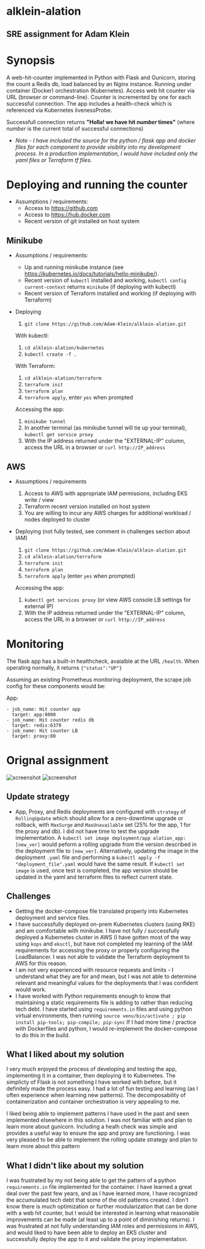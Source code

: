 # alklein-alation

## SRE assignment for Adam Klein

# Synopsis

A web-hit-counter implemented in Python with Flask and Gunicorn, storing the count a Redis db, load balanced by an Nginx instance. Running under container (Docker) orchestration (Kubernetes).  Access web hit counter via URL (browser or command-line).  Counter is incremented by one for each successful connection. The app includes a health-check which is referenced via Kubernetes livenessProbe. 

Successfull connection returns **"Holla! we have hit *number* times"** (where *number* is the current total of successful connections)

* _Note - I have included the source for the python / flask app and docker files for each component to provide visiblity into my development process.  In a production implementation, I would have included only the yaml files or Terraform tf files._
# Deploying and running the counter

* Assumptions / requirements:
  * Access to https://github.com
  * Access to https://hub.docker.com
  * Recent version of git installed on host system
## Minikube 

* Assumptions / requirements: 
  * Up and running minikube instance (see https://kubernetes.io/docs/tutorials/hello-minikube/).
  * Recent version of `kubectl` installed and working, `kubectl config current-context` returns `minikube` (if deploying with kubectl)
  * Recent version of Terraform installed and working (if deploying with Terraform)

* Deploying
  
  1. `git clone https://github.com/Adam-Klein/alklein-alation.git`

    With kubectl:

    1. `cd alklein-alation/kubernetes`
    2. `kubectl create -f .`

    With Terraform:

    1. `cd alklein-alation/terraform`
    2. `terraform init`
    3. `terraform plan`
    4. `terraform apply`, enter `yes` when prompted

  Accessing the app:
  
   1. `minikube tunnel`
   2. In another terminal (as minikube tunnel will tie up your terminal), `kubectl get service proxy` 
   3. With the IP address returned under the "EXTERNAL-IP" column, access the URL in a browser or `curl http://IP_address`
## AWS

* Assumptions / requirements
  1. Access to AWS with appropriate IAM permissions, including EKS write / view 
  2. Terraform recent version installed on host system
  3. You are willing to incur any AWS charges for additional workload / nodes deployed to cluster

* Deploying (not fully tested, see comment in challenges section about IAM)
  1.  `git clone https://github.com/Adam-Klein/alklein-alation.git`
  2.  `cd alklein-alation/terraform`
  3. `terraform init`
  4. `terraform plan`
  5. `terraform apply` (enter `yes` when prompted)

  Accessing the app:

  1.   `kubectl get services proxy` (or view AWS console LB settings for external IP)
  2.   With the IP address returned under the "EXTERNAL-IP" column, access the URL in a browser or `curl http://IP_address`

# Monitoring

The flask app has a built-in healthcheck, avaialble at the URL `/health`.  When operating normally, it returns `{"status":"UP"}`

Assuming an existing Prometheus monitoring deployment, the scrape job config for these components would be:

App:
```
- job_name: Hit counter app
  target: app:8000
- job_name: Hit counter redis db
  target: redis:6379
- job_name: Hit counter LB
  target: proxy:80
```
# Orignal assignment

![screenshot](./images/assignment_p1.png?raw=True)
![screenshot](./images/assignment_p2.png?raw=True)

## Update strategy
* App, Proxy, and Redis deployments are configured with `strategy` of `RollingUpdate` which should allow for a zero-downtime upgrade or rollback, with `MaxSurge` and `MaxUnavailable` set (25% for the app, 1 for the proxy and db).  I did not have time to test the upgrade implementation. A `kubectl set image deployment/app alation_app:[new_ver]` would peform a rolling upgrade from the version described in the deployment file to `[new_ver]`. Alternatively, updating the image in the deployment `.yaml` file and performing a `kubectl apply -f "deployment_file".yaml` would have the same result. If `kubectl set image` is used, once test is completed, the app version should be updated in the yaml and terraform files to reflect current state.
## Challenges

* Getting the docker-compose file translated properly into Kubernetes deployment and service files.
* I have successfully deployed on-prem Kubernetes clusters (using RKE) and am comfortable with minikube.  I have not fully / successfully deployed a Kubernetes cluster in AWS (I have gotten most of the way using `kops` and `eksctl`, but have not completed my learning of the IAM requirements for accessing the proxy or properly configuring the LoadBalancer. I was not able to validate the Terraform deployment to AWS for this reason. 
* I am not very experienced with resource requests and limits - I understand what they are for and mean, but I was not able to determine relevant and meaningful values for the deployments that I was confident would work. 
*  I have worked with Python requirements enough to know that maintaining a static requirements file is adding to rather than reducing tech debt.  I have started using `requirements.in` files and using python virtual environments, then running `source venv/bin/activate ; pip install pip-tools; pip-compile; pip-sync`  If I had more time / practice with Dockerfiles and python, I would re-implement the docker-compose to do this in the build.  

## What I liked about my solution

I very much enjoyed the process of developing and testing the app, implementing it in a container, then deploying it to Kubernetes.  The simplicty of Flask is not something I have worked with before, but it definitely made the process easy.  I had a lot of fun testing and learning (as I often experience when learning new patterns).  The decomposability of containerization and container orchestration is very appealing to me.  

I liked being able to implement patterns I have used in the past and seen implemented elsewhere in this solution. I was not familiar with and plan to learn more about gunicorn. Including a healh check was simple and provides a useful way to ensure the app and proxy are functioning.  I was very pleased to be able to implement the rolling update strategy and plan to learn more about this pattern
## What I didn't like about my solution

I was frustrated by my not being able to get the pattern of a python `requirements.in` file implemented for the container.  I have learned a great deal over the past few years, and as I have learned more, I have recognized the accumulated tech debt that some of the old patterns created.  I don't know there is much optimization or further modularization that can be done with a web hit counter, but I would be interested in learning what reasonable improvements can be made (at least up to a point of diminishing returns).  I was frustrated at not fully understanding IAM roles and permissions in AWS, and would liked to have been able to deploy an EKS cluster and successfully deploy the app to it and validate the proxy implementation.
